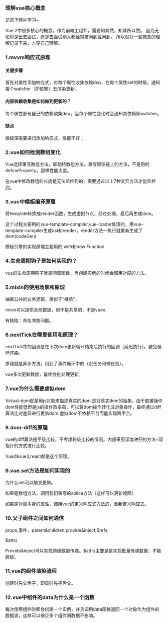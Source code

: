 ### 理解vue核心概念
记录下碎片学习~

Vue 2中很多核心的概念，作为前端工程师，需要知其然，知其所以然。
因为无论你是出去面试，还是去面试别人都经常被问到或问到。
所以就对一些概念的理解记录下来，方便自己理解。

### 1.mvvm响应式原理

#### 关键步骤

首先对属性添加响应式，对每个属性收集依赖dep，在每个属性set的时候，通知每个watcher（即依赖）去渲染更新。

#### 内部依赖收集是如何做到更新的？

每个属性都有自己的依赖收集dep，当每个属性变化时会通知其依赖即watcher。

#### 缺点

层级深需要递归添加响应式，性能不好；

### 2.vue如何检测数组变化

Vue选择重写数组方法，即劫持数组方法，重写原型链上的方法，不是用的defineProperty，那样性能太差。


在vue中修改数组的长度是无法监控到的，需要通过以上7种变异方法才能监控到。

### 3.vue中模板编译原理

将template转换成render函数，生成虚拟节点，经过处理，最后再生成dom。



这个过程主要用的vue-template-compiler,vue-loader处理的，用vue-template-compiler生成ast和render，render方法一执行就重新生成了dom(codeGen)

模板引擎的实现原理主要用的 with和new Function

### 4.生命周期钩子是如何实现的？

vue的生命周期钩子就是回调函数，当创建实例的时候会调用对应的方法。

### 5.mixin的使用场景和原理

抽离公共的业务逻辑，类似于”继承“，

mixin可以提供全局数据，但不是共享的，不是vuex.

有缺陷：命名冲突问题。

### 6.nextTick在哪里使用和原理？

nextTick中的回调是在下次dom更新循环结束后执行的回调（延迟执行）。避免循环渲染。

原理就是异步方法，用到了事件循环中的（宏任务和微任务）。

vue多次更新数据，最终会批处理更新。

### 7.vue为什么需要虚拟dom

Virtual-dom就是用js对象来描述真实的dom,是对真实dom的抽象。由于直接操作dom性能低但是js的操作效率高，可以将dom操作转化成对象操作，最终通过diff算法比对差异进行更新dom,虚拟dom不依赖平台而能实现跨平台。

### 8.dom-diff的原理

vue的diff算法是平级比较，不考虑跨级比较的情况。内部采用深度递归的方法+双指针的方式进行比较。

Vue2&vue3,react都是这个原理。

### 9.vue.set方法是如何实现的

为什么set可以触发更新。

如果是数组方法，调用我们重写的splice方法（这样可以更新视图）

如果是对象本身的属性，调用vue的定义响应式方法的，重新定义响应式。

### 10.父子组件之间如何通信

props,事件，parent&children,provide&inject,$refs,  

$attrs

Provide&inject可以实现跨级数据传递。$attrs主要是是实现批量传递数据，不能跨级。

### 11.vue的组件渲染流程

创建时先父后子，卸载时先子后父。

### 12.vue中组件的data为什么是一个函数

每次使用组件时都会创建一个实例，并且调用data函数返回一个对象作为组件的数据源，这样可以保证多个组件间数据不影响。
